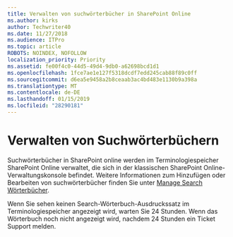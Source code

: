 ```yaml
---
title: Verwalten von suchwörterbücher in SharePoint Online
ms.author: kirks
author: Techwriter40
ms.date: 11/27/2018
ms.audience: ITPro
ms.topic: article
ROBOTS: NOINDEX, NOFOLLOW
localization_priority: Priority
ms.assetid: fe00f4c0-44d5-49d4-9db0-a62698bcd1d1
ms.openlocfilehash: 1fce7ae1e127f5318dcdf7edd245cab88f89c0ff
ms.sourcegitcommit: d6ea5e9458a2b8ceaab3ac4bd483e1130b9a398a
ms.translationtype: MT
ms.contentlocale: de-DE
ms.lasthandoff: 01/15/2019
ms.locfileid: "28290181"
---
```

# <a name="manage-search-dictionaries"></a>Verwalten von Suchwörterbüchern

Suchwörterbücher in SharePoint online werden im Terminologiespeicher SharePoint Online verwaltet, die sich in der klassischen SharePoint Online-Verwaltungskonsole befindet. Weitere Informationen zum Hinzufügen oder Bearbeiten von suchwörterbücher finden Sie unter [Manage Search Wörterbücher](https://go.microsoft.com/fwlink/?linkid=2044669&amp;clcid=0x409).
  
Wenn Sie sehen keinen Search-Wörterbuch-Ausdruckssatz im Terminologiespeicher angezeigt wird, warten Sie 24 Stunden. Wenn das Wörterbuch noch nicht angezeigt wird, nachdem 24 Stunden ein Ticket Support melden.
  

